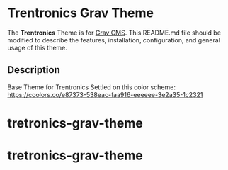 # Trentronics Grav Theme

The **Trentronics** Theme is for [Grav CMS](http://github.com/getgrav/grav).  This README.md file should be modified to describe the features, installation, configuration, and general usage of this theme.

## Description

Base Theme for Trentronics
Settled on this color scheme: https://coolors.co/e87373-538eac-faa916-eeeeee-3e2a35-1c2321
# tretronics-grav-theme
# tretronics-grav-theme
